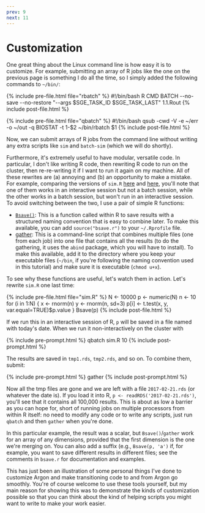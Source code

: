```yaml
---
prev: 9
next: 11
---
```


# Customization

One great thing about the Linux command line is how easy it is to customize.  For example, submitting an array of R jobs like the one on the previous page is something I do all the time, so I simply added the following commands to `~/bin/`:

{% include pre-file.html file="rbatch" %}
#!/bin/bash
R CMD BATCH --no-save --no-restore "--args $SGE_TASK_ID $SGE_TASK_LAST" $1 .$1.Rout
{% include post-file.html %}

{% include pre-file.html file="qbatch" %}
#!/bin/bash
qsub -cwd -V -e ~/err -o ~/out -q BIOSTAT -t 1-$2 ~/bin/rbatch $1
{% include post-file.html %}

Now, we can submit arrays of R jobs from the command line without writing any
extra scripts like `sim` and `batch-sim` (which we will do shortly).

Furthermore, it's extremely useful to have modular, versatile code.  In
particular, I don't like writing R code, then rewriting R code to run on the
cluster, then re-re-writing it if I want to run it again on my machine.  All of
these rewrites are (a) annoying and (b) an opportunity to make a mistake.  For
example, comparing the versions of `sim.R` [here](i.html) and [here](ii.html),
you'll note that one of them works in an interactive session but not a batch
session, while the other works in a batch session, but won't run in an
interactive session.  To avoid switching between the two, I use a pair of simple R functions:
* [`Bsave()`](misc/bsave.r): This is a function called within R to save results with a structured naming convention that is easy to combine later.  To make this available, you can add `source("bsave.r")` to your `~/.Rprofile` file.
* [gather](misc/gather): This is a command-line script that combines multiple files (one from each job) into one file that contains all the results (to do the gathering, it uses the `abind` package, which you will have to install).  To make this available, add it to the directory where you keep your executable files (`~/bin`, if you're following the naming convention used in this tutorial) and make sure it is executable (`chmod u+x`).

To see why these functions are useful, let's watch them in action.  Let's
rewrite `sim.R` one last time:

{% include pre-file.html file="sim.R" %}
N <- 10000
p <- numeric(N)
n <- 10
for (i in 1:N) {
  x <- rnorm(n)
  y <- rnorm(n, sd=3)
  p[i] <- t.test(x, y, var.equal=TRUE)$p.value
}
Bsave(p)
{% include post-file.html %}

If we run this in an interactive session of R, `p` will be saved in a file named with today's date.  When we run it non-interactively on the cluster with

{% include pre-prompt.html %}
qbatch sim.R 10
{% include post-prompt.html %}

The results are saved in `tmp1.rds`, `tmp2.rds`, and so on.  To combine them, submit:

{% include pre-prompt.html %}
gather
{% include post-prompt.html %}

Now all the tmp files are gone and we are left with a file `2017-02-21.rds` (or whatever the date is).  If you load it into R, `p <- readRDS('2017-02-21.rds')`, you'll see that it contains all 100,000 results.  This is about as low a barrier as you can hope for, short of running jobs on multiple processors from within R itself: no need to modify any code or to write any scripts, just run `qbatch` and then `gather` when you're done.

In this particular example, the result was a scalar, but `Bsave()`/`gather` work for an array of any dimensions, provided that the first dimension is the one we're merging on.  You can also add a suffix (e.g., `Bsave(p, 'a')` if, for example, you want to save different results in different files; see the comments in `bsave.r` for documentation and examples.

This has just been an illustration of some personal things I've done to customize Argon and make transitioning code to and from Argon go smoothly.  You're of course welcome to use these tools yourself, but my main reason for showing this was to demonstrate the kinds of customization possible so that you can think about the kind of helping scripts you might want to write to make your work easier.
